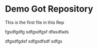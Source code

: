 # Demo Got Repository

This is the first file in this Rep

fgsdfgdfg
sdfgsdfgsf
dfasdfads 

dfgsdfgdsf
sdfgsdfsdf
sdfgs